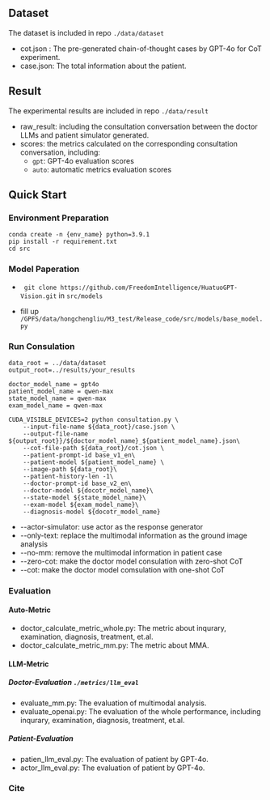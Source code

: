 ## Dataset

The dataset is included in repo `./data/dataset`

- cot.json : The pre-generated chain-of-thought cases by GPT-4o for CoT experiment.
- case.json: The total information about the patient.

## Result

The experimental results are included in repo `./data/result`

- raw_result: including the consultation conversation between the doctor LLMs and patient simulator generated.
- scores: the metrics calculated on the corresponding consultation conversation, including:
  - `gpt`: GPT-4o evaluation scores
  - `auto`: automatic metrics evaluation scores

## Quick Start

### Environment Preparation

```
conda create -n {env_name} python=3.9.1
pip install -r requirement.txt
cd src
```

### Model Paperation

- ` git clone https://github.com/FreedomIntelligence/HuatuoGPT-Vision.git` in `src/models`

- fill up `/GPFS/data/hongchengliu/M3_test/Release_code/src/models/base_model.py`

### Run Consulation

```
data_root = ../data/dataset
output_root=../results/your_results

doctor_model_name = gpt4o
patient_model_name = qwen-max
state_model_name = qwen-max
exam_model_name = qwen-max

CUDA_VISIBLE_DEVICES=2 python consultation.py \
    --input-file-name ${data_root}/case.json \
    --output-file-name ${output_root}}/${doctor_model_name}_${patient_model_name}.json\
    --cot-file-path ${data_root}/cot.json \
    --patient-prompt-id base_v1_en\
    --patient-model ${patient_model_name} \
    --image-path ${data_root}\
    --patient-history-len -1\
    --doctor-prompt-id base_v2_en\
    --doctor-model ${docotr_model_name}\
    --state-model ${state_model_name}\
    --exam-model ${exam_model_name}\
    --diagnosis-model ${docotr_model_name} 

```

- --actor-simulator: use actor as the response generator
- --only-text: replace the multimodal information as the ground image analysis
- --no-mm: remove the multimodal information in patient case
- --zero-cot: make the doctor model consulation with zero-shot CoT
- --cot: make the doctor model comsulation with one-shot CoT

### Evaluation

#### Auto-Metric

- doctor_calculate_metric_whole.py: The metric about  inqurary, examination, diagnosis, treatment, et.al.
- doctor_calculate_metric_mm.py:  The metric about MMA.

#### LLM-Metric

##### Doctor-Evaluation `./metrics/llm_eval`

- evaluate_mm.py: The evaluation of multimodal analysis.
- evaluate_openai.py: The evaluation of the whole performance, including inqurary, examination, diagnosis, treatment, et.al.

##### Patient-Evaluation

- patien_llm_eval.py: The evaluation of patient by GPT-4o.
- actor_llm_eval.py: The evaluation of patient by GPT-4o.

### Cite
